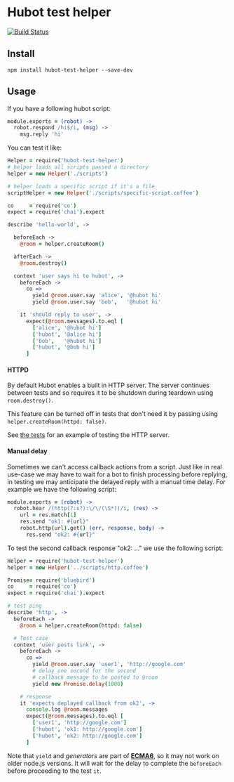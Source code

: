 # Hubot test helper

[![Build Status](https://travis-ci.org/mtsmfm/hubot-test-helper.svg?branch=master)](https://travis-ci.org/mtsmfm/hubot-test-helper)

## Install

`npm install hubot-test-helper --save-dev`

## Usage

If you have a following hubot script:

```coffee
module.exports = (robot) ->
  robot.respond /hi$/i, (msg) ->
    msg.reply 'hi'
```

You can test it like:

```coffee
Helper = require('hubot-test-helper')
# helper loads all scripts passed a directory
helper = new Helper('./scripts')

# helper loads a specific script if it's a file
scriptHelper = new Helper('./scripts/specific-script.coffee')

co     = require('co')
expect = require('chai').expect

describe 'hello-world', ->

  beforeEach ->
    @room = helper.createRoom()

  afterEach ->
    @room.destroy()

  context 'user says hi to hubot', ->
    beforeEach ->
      co =>
        yield @room.user.say 'alice', '@hubot hi'
        yield @room.user.say 'bob',   '@hubot hi'

    it 'should reply to user', ->
      expect(@room.messages).to.eql [
        ['alice', '@hubot hi']
        ['hubot', '@alice hi']
        ['bob',   '@hubot hi']
        ['hubot', '@bob hi']
      ]
```

#### HTTPD

By default Hubot enables a built in HTTP server. The server continues between
tests and so requires it to be shutdown during teardown using `room.destroy()`.

This feature can be turned off in tests that don't need it by passing using
`helper.createRoom(httpd: false)`.

See [the tests](test/httpd-world_test.coffee) for an example of testing the
HTTP server.


#### Manual delay

Sometimes we can't access callback actions from a script. Just like in real use-case we may have to wait for a bot to finish processing before replying, in testing we may anticipate the delayed reply with a manual time delay. For example we have the following script:

```coffee
module.exports = (robot) ->
  robot.hear /(http(?:s?):\/\/(\S*))/i, (res) ->
    url = res.match[1]
    res.send "ok1: #{url}"
    robot.http(url).get() (err, response, body) ->
      res.send "ok2: #{url}"
```

To test the second callback response "ok2: ..." we use the following script:

```coffee
Helper = require('hubot-test-helper')
helper = new Helper('../scripts/http.coffee')

Promise= require('bluebird')
co     = require('co')
expect = require('chai').expect

# test ping
describe 'http', ->
  beforeEach ->
    @room = helper.createRoom(httpd: false)

  # Test case
  context 'user posts link', ->
    beforeEach ->
      co =>
        yield @room.user.say 'user1', 'http://google.com'
        # delay one second for the second 
        # callback message to be posted to @room
        yield new Promise.delay(1000)

    # response
    it 'expects deplayed callback from ok2', ->
      console.log @room.messages
      expect(@room.messages).to.eql [
        ['user1', 'http://google.com']
        ['hubot', 'ok1: http://google.com']
        ['hubot', 'ok2: http://google.com']
      ]
```

Note that `yield` and *generators* are part of [**ECMA6**](https://developer.mozilla.org/en-US/docs/Web/JavaScript/Reference/Statements/function*), so it may not work on older node.js versions. It will wait for the delay to complete the `beforeEach` before proceeding to the test `it`.